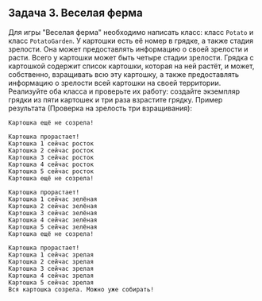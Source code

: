 ## Задача 3. Веселая ферма
Для игры "Веселая ферма" необходимо написать класс: класс `Potato` и класс `PotatoGarden`.
У картошки есть её номер в грядке, а также стадия зрелости. Она может предоставлять информацию о своей зрелости и расти. Всего у картошки может быть четыре стадии зрелости.
Грядка с картошкой содержит список картошки, которая на ней растёт, и может, собственно, взращивать всю эту картошку, а также предоставлять информацию о зрелости всей картошки на своей территории.
Реализуйте оба класса и проверьте их работу: создайте экземпляр грядки из пяти картошек и три раза взрастите грядку.
Пример результата (Проверка на зрелость три взращивания):

```
Картошка ещё не созрела!

Картошка прорастает!
Картошка 1 сейчас росток
Картошка 2 сейчас росток
Картошка 3 сейчас росток
Картошка 4 сейчас росток
Картошка 5 сейчас росток
Картошка ещё не созрела!

Картошка прорастает!
Картошка 1 сейчас зелёная
Картошка 2 сейчас зелёная
Картошка 3 сейчас зелёная
Картошка 4 сейчас зелёная
Картошка 5 сейчас зелёная
Картошка ещё не созрела!

Картошка прорастает!
Картошка 1 сейчас зрелая
Картошка 2 сейчас зрелая
Картошка 3 сейчас зрелая
Картошка 4 сейчас зрелая
Картошка 5 сейчас зрелая
Вся картошка созрела. Можно уже собирать!

``` 